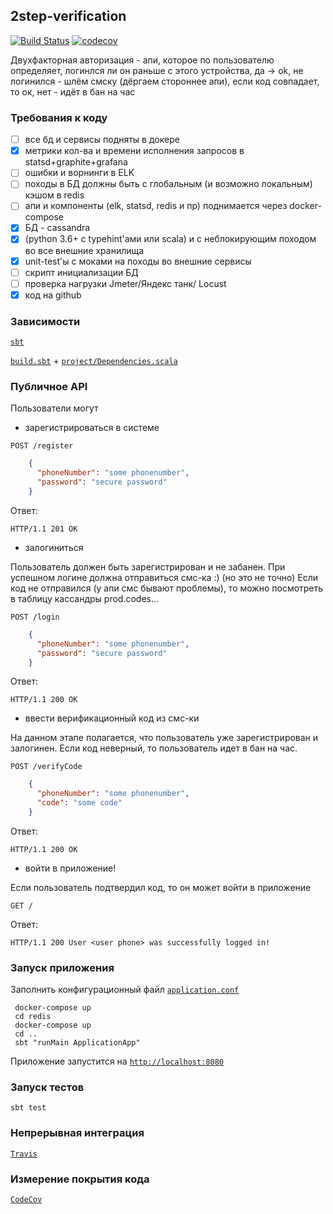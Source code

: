 ## 2step-verification

[![Build Status](https://travis-ci.com/egdeliya/2step-verification.svg?token=wFxdXQB6FhLzkWHEHfW3&branch=master)](https://travis-ci.com/egdeliya/2step-verification)
[![codecov](https://codecov.io/gh/egdeliya/2step-verification/branch/master/graph/badge.svg)](https://codecov.io/gh/egdeliya/2step-verification)

Двухфакторная авторизация - апи, которое по пользователю определяет, логинлся ли он раньше с этого устройства, да -> ok, 
не логинился - шлём смску (дёргаем стороннее апи), если код совпадает, то ок, нет - идёт в бан на час

### Требования к коду

* [ ] все бд и сервисы подняты в докере
* [x] метрики кол-ва и времени исполнения запросов в statsd+graphite+grafana
* [ ] ошибки и ворнинги в ELK
* [ ] походы в БД должны быть с глобальным (и возможно локальным) кэшом в redis
* [ ] апи и компоненты (elk, statsd, redis и пр) поднимается через docker-compose
* [x] БД - cassandra
* [x] (python 3.6+ с typehint'ами или scala) и с неблокирующим походом во все внешние хранилища
* [x] unit-test'ы с моками на походы во внешние сервисы
* [ ] скрипт инициализации БД
* [ ] проверка нагрузки Jmeter/Яндекс танк/ Locust
* [x] код на github

### Зависимости 

[`sbt`](https://www.scala-sbt.org/1.0/docs/Setup.html)

[`build.sbt`](https://github.com/egdeliya/2step-verification/blob/master/build.sbt) +  [`project/Dependencies.scala`](https://github.com/egdeliya/2step-verification/blob/master/project/Dependencies.scala)

### Публичное API

Пользователи могут

* зарегистрироваться в системе

 `POST /register`
```json
    {
      "phoneNumber": "some phonenumber",
      "password": "secure password"
    }
```
    
Ответ:  

```HTTP/1.1 201 OK```

* залогиниться

Пользователь должен быть зарегистрирован и не забанен. При успешном логине должна отправиться смс-ка :) (но это не точно)
Если код не отправился (у апи смс бывают проблемы), то можно посмотреть в таблицу кассандры prod.codes...

 `POST /login`
```json
    {
      "phoneNumber": "some phonenumber",
      "password": "secure password"
    }
```
    
Ответ:  

```HTTP/1.1 200 OK```

* ввести верификационный код из смс-ки

На данном этапе полагается, что пользователь уже зарегистрирован и залогинен. Если код неверный, то пользователь идет в бан на час.

 `POST /verifyCode`
```json
    {
      "phoneNumber": "some phonenumber",
      "code": "some code"
    }
```
    
Ответ:  

```HTTP/1.1 200 OK```

* войти в приложение!

Если пользователь подтвердил код, то он может войти в приложение

 `GET /`
    
Ответ:  

```HTTP/1.1 200 User <user phone> was successfully logged in!```

### Запуск приложения
 
 Заполнить конфигурационный файл [`application.conf`](https://github.com/egdeliya/2step-verification/blob/master/src/main/resources/application_example.conf)
 
 ```
  docker-compose up
  cd redis
  docker-compose up
  cd ..
  sbt "runMain ApplicationApp"
 ```
 
 Приложение запустится на [`http://localhost:8080`](http://localhost:8080)
 
 ### Запуск тестов
 
 ```sbt test```
 
### Непрерывная интеграция

[`Travis`](https://travis-ci.org/egdeliya/2step-verification)

### Измерение покрытия кода

[`CodeCov`](https://codecov.io/gh/egdeliya/2step-verification/branch/master)

[license]: LICENSE
